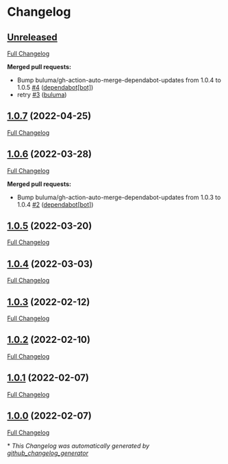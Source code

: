 # Changelog

## [Unreleased](https://github.com/buluma/ansible-role-zabbix_server/tree/HEAD)

[Full Changelog](https://github.com/buluma/ansible-role-zabbix_server/compare/1.0.7...HEAD)

**Merged pull requests:**

- Bump buluma/gh-action-auto-merge-dependabot-updates from 1.0.4 to 1.0.5 [\#4](https://github.com/buluma/ansible-role-zabbix_server/pull/4) ([dependabot[bot]](https://github.com/apps/dependabot))
- retry [\#3](https://github.com/buluma/ansible-role-zabbix_server/pull/3) ([buluma](https://github.com/buluma))

## [1.0.7](https://github.com/buluma/ansible-role-zabbix_server/tree/1.0.7) (2022-04-25)

[Full Changelog](https://github.com/buluma/ansible-role-zabbix_server/compare/1.0.6...1.0.7)

## [1.0.6](https://github.com/buluma/ansible-role-zabbix_server/tree/1.0.6) (2022-03-28)

[Full Changelog](https://github.com/buluma/ansible-role-zabbix_server/compare/1.0.5...1.0.6)

**Merged pull requests:**

- Bump buluma/gh-action-auto-merge-dependabot-updates from 1.0.3 to 1.0.4 [\#2](https://github.com/buluma/ansible-role-zabbix_server/pull/2) ([dependabot[bot]](https://github.com/apps/dependabot))

## [1.0.5](https://github.com/buluma/ansible-role-zabbix_server/tree/1.0.5) (2022-03-20)

[Full Changelog](https://github.com/buluma/ansible-role-zabbix_server/compare/1.0.4...1.0.5)

## [1.0.4](https://github.com/buluma/ansible-role-zabbix_server/tree/1.0.4) (2022-03-03)

[Full Changelog](https://github.com/buluma/ansible-role-zabbix_server/compare/1.0.3...1.0.4)

## [1.0.3](https://github.com/buluma/ansible-role-zabbix_server/tree/1.0.3) (2022-02-12)

[Full Changelog](https://github.com/buluma/ansible-role-zabbix_server/compare/1.0.2...1.0.3)

## [1.0.2](https://github.com/buluma/ansible-role-zabbix_server/tree/1.0.2) (2022-02-10)

[Full Changelog](https://github.com/buluma/ansible-role-zabbix_server/compare/1.0.1...1.0.2)

## [1.0.1](https://github.com/buluma/ansible-role-zabbix_server/tree/1.0.1) (2022-02-07)

[Full Changelog](https://github.com/buluma/ansible-role-zabbix_server/compare/1.0.0...1.0.1)

## [1.0.0](https://github.com/buluma/ansible-role-zabbix_server/tree/1.0.0) (2022-02-07)

[Full Changelog](https://github.com/buluma/ansible-role-zabbix_server/compare/0c487ab13aa933ef914e61ddfdb1ad78525f5463...1.0.0)



\* *This Changelog was automatically generated by [github_changelog_generator](https://github.com/github-changelog-generator/github-changelog-generator)*
